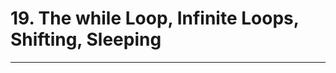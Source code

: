 <!-- https://www.udemy.com/course/linux-shell-scripting-projects/learn/lecture/7981806#overview -->
# 19. The while Loop, Infinite Loops, Shifting, Sleeping

---



